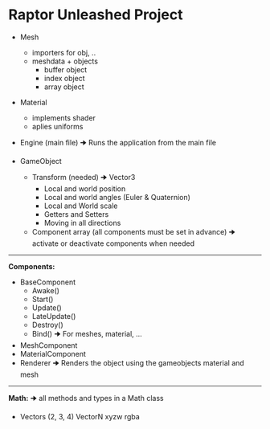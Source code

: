 # Raptor Unleashed Project

- Mesh
    - importers for obj, ..
    - meshdata + objects
        - buffer object
        - index object
        - array object
          
- Material
    - implements shader
    - aplies uniforms

- Engine (main file) 
    🠊 Runs the application from the main file

- GameObject
    - Transform (needed) 🠊 Vector3
        - Local and world position
        - Local and world angles (Euler & Quaternion)
        - Local and World scale
        + Getters and Setters
        + Moving in all directions
    - Component array (all components must be set in advance) 🠊 activate or deactivate components when needed

---
**Components:**
- BaseComponent
  - Awake()
  - Start()
  - Update()
  - LateUpdate()
  - Destroy()
  - Bind() 🠊 For meshes, material, ...
- MeshComponent
- MaterialComponent
- Renderer 🠊 Renders the object using the gameobjects material and mesh

---
**Math:**
🠊 all methods and types in a Math class
- Vectors (2, 3, 4)
      VectorN 
      xyzw 
      rgba
